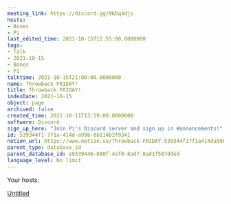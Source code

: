 ```yaml
---
meeting_link: https://discord.gg/9Kbq4djs
hosts:
- Bones
- Pi
last_edited_time: 2021-10-15T12:55:00.0000000
tags:
- Talk
- 2021-10-15
- Bones
- Pi
talktime: 2021-10-15T21:00:00.0000000
name: Throwback FRIDAY!
title: Throwback FRIDAY!
indexDate: 2021-10-15
object: page
archived: false
created_time: 2021-10-11T13:59:00.0000000
software: Discord
sign_up_here: "Join Pi's Discord server and sign up in #annoncements!"
id: 539344f1-7f1a-414d-a99b-8b114b2f9341
notion_url: https://www.notion.so/Throwback-FRIDAY-539344f17f1a414da99b8b114b2f9341
parent_type: database_id
parent_database_id: e9339446-880f-4ef0-8ad7-8ad1f507dded
language_level: No limit
---
```




Your hosts:

[Untitled](https://www.notion.so/482e61b02b9c4456b2b4fe86bb7544c6)   






